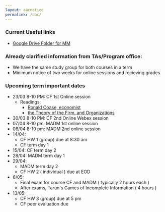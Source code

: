 ```yaml
---
layout: aacnotice
permalink: /aac/
---
```


### Current Useful links
* [Google Drive Folder for MM](https://drive.google.com/drive/u/1/folders/1t62DxOwz29JI-ZxDRM4vmW9g_jMTu_B7)

### Already clarified information from TAs/Program office:
* We have the same study group for both courses in a term
* Minimum notice of two weeks for online sessions and recieving grades

### Upcoming term important dates
* 23/03 8-10 PM: CF 1st Online session
  * Readings:
    * [Ronald Coase, economist](https://www.economist.com/news/finance-and-economics/21584966-ronald-coase-economist-who-explained-why-firms-exist-died-september-2nd)
    * [the Theory of the Firm, and Organizations](http://lms2.exchange.isb.edu/mod/resource/view.php?id=54542)
* 30/03 8-10 PM: CF 2nd Online Webex session
* 07/04 8-10 pm: MADM 1st online session
* 08/04 8-10 pm: MADM 2nd online session
* 14/04:
  * CF HW 1 (group) due at 8:30 am
  * CF term day 1
* 15/04: CF term day 2
* 28/04: MADM term day 1
* 29/04:
  * MADM term day 2
  * CF HW 2 ( individual ) due at EOD
* 6/05:
  * Final exam for course CF and MADM ( typically 2 hours each )
  * After exams, Tarun's Games of Incomplete Information ( 4 hours )
* 13/05:
  * CF HW 3 (group) due at 5 pm
  * CF peer evaluation due

